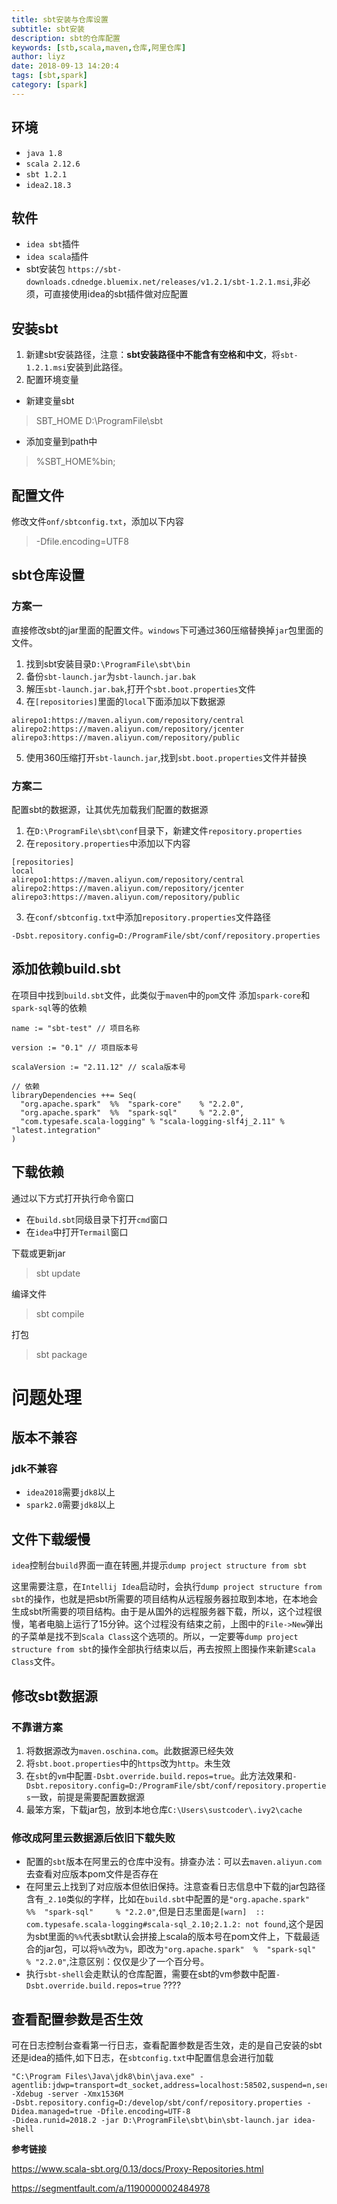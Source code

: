 ```yaml
---
title: sbt安装与仓库设置
subtitle: sbt安装
description: sbt的仓库配置
keywords: [stb,scala,maven,仓库,阿里仓库]
author: liyz
date: 2018-09-13 14:20:4
tags: [sbt,spark]
category: [spark]
---
```

## 环境
- `java 1.8`
- `scala 2.12.6`
- `sbt 1.2.1`
- `idea2.18.3`
## 软件
- `idea sbt`插件
- `idea scala`插件
- sbt安装包 `https://sbt-downloads.cdnedge.bluemix.net/releases/v1.2.1/sbt-1.2.1.msi`,非必须，可直接使用idea的sbt插件做对应配置
## 安装sbt
1. 新建sbt安装路径，注意：**sbt安装路径中不能含有空格和中文**，将`sbt-1.2.1.msi`安装到此路径。
2. 配置环境变量
- 新建变量sbt
> SBT_HOME  D:\ProgramFile\sbt
- 添加变量到path中
>  %SBT_HOME%bin;

## 配置文件

修改文件`onf/sbtconfig.txt`，添加以下内容
> -Dfile.encoding=UTF8

## sbt仓库设置
### 方案一
直接修改sbt的jar里面的配置文件。`windows`下可通过360压缩替换掉`jar`包里面的文件。

1. 找到sbt安装目录`D:\ProgramFile\sbt\bin`
2. 备份`sbt-launch.jar`为`sbt-launch.jar.bak`
3. 解压`sbt-launch.jar.bak`,打开个`sbt.boot.properties`文件
4. 在`[repositories]`里面的`local`下面添加以下数据源
```
alirepo1:https://maven.aliyun.com/repository/central
alirepo2:https://maven.aliyun.com/repository/jcenter
alirepo3:https://maven.aliyun.com/repository/public
```
5. 使用360压缩打开`sbt-launch.jar`,找到`sbt.boot.properties`文件并替换

### 方案二
配置sbt的数据源，让其优先加载我们配置的数据源
1. 在`D:\ProgramFile\sbt\conf`目录下，新建文件`repository.properties`
2. 在`repository.properties`中添加以下内容
```
[repositories]
local
alirepo1:https://maven.aliyun.com/repository/central
alirepo2:https://maven.aliyun.com/repository/jcenter
alirepo3:https://maven.aliyun.com/repository/public
```
3. 在`conf/sbtconfig.txt`中添加`repository.properties`文件路径
```
-Dsbt.repository.config=D:/ProgramFile/sbt/conf/repository.properties
```

## 添加依赖build.sbt
在项目中找到`build.sbt`文件，此类似于`maven`中的`pom`文件
添加`spark-core`和`spark-sql`等的依赖
```
name := "sbt-test" // 项目名称

version := "0.1" // 项目版本号

scalaVersion := "2.11.12" // scala版本号

// 依赖
libraryDependencies ++= Seq(
  "org.apache.spark"  %%  "spark-core"    % "2.2.0",
  "org.apache.spark"  %%  "spark-sql"     % "2.2.0",
  "com.typesafe.scala-logging" % "scala-logging-slf4j_2.11" % "latest.integration"
)
```
## 下载依赖
通过以下方式打开执行命令窗口
- 在`build.sbt`同级目录下打开`cmd`窗口
- 在`idea`中打开`Termail`窗口

下载或更新jar

> sbt update

编译文件

> sbt compile

打包

> sbt package


# 问题处理

## 版本不兼容

### jdk不兼容
- `idea2018`需要`jdk8`以上
- `spark2.0`需要`jdk8`以上
## 文件下载缓慢
`idea`控制台`build`界面一直在转圈,并提示`dump project structure from sbt`

这里需要注意，在`Intellij Idea`启动时，会执行`dump project structure from sbt`的操作，也就是把sbt所需要的项目结构从远程服务器拉取到本地，在本地会生成sbt所需要的项目结构。由于是从国外的远程服务器下载，所以，这个过程很慢，笔者电脑上运行了15分钟。这个过程没有结束之前，上图中的`File->New`弹出的子菜单是找不到`Scala Class`这个选项的。所以，一定要等`dump project structure from sbt`的操作全部执行结束以后，再去按照上图操作来新建`Scala Class`文件。

## 修改sbt数据源
### 不靠谱方案
1. 将数据源改为`maven.oschina.com`。此数据源已经失效
2. 将`sbt.boot.properties`中的`https`改为`http`。未生效
3. 在`sbt`的`vm`中配置`-Dsbt.override.build.repos=true`。此方法效果和`-Dsbt.repository.config=D:/ProgramFile/sbt/conf/repository.properties`一致，前提是需要配置数据源
4. 最笨方案，下载jar包，放到本地仓库`C:\Users\sustcoder\.ivy2\cache`

### 修改成阿里云数据源后依旧下载失败

- 配置的`sbt`版本在阿里云的仓库中没有。排查办法：可以去`maven.aliyun.com`去查看对应版本pom文件是否存在
- 在阿里云上找到了对应版本但依旧保持。注意查看日志信息中下载的jar包路径含有`_2.10`类似的字样，比如在`build.sbt`中配置的是`"org.apache.spark"  %%  "spark-sql"     % "2.2.0"`,但是日志里面是`[warn]  :: com.typesafe.scala-logging#scala-sql_2.10;2.1.2: not found`,这个是因为sbt里面的`%%`代表sbt默认会拼接上scala的版本号在pom文件上，下载最适合的jar包，可以将`%%`改为`%`，即改为`"org.apache.spark"  %  "spark-sql"     % "2.2.0"`,注意区别：仅仅是少了一个百分号。
- 执行`sbt-shell`会走默认的仓库配置，需要在sbt的vm参数中配置`-Dsbt.override.build.repos=true` ????
## 查看配置参数是否生效
可在日志控制台查看第一行日志，查看配置参数是否生效，走的是自己安装的sbt还是idea的插件,如下日志，在`sbtconfig.txt`中配置信息会进行加载
```
"C:\Program Files\Java\jdk8\bin\java.exe" -agentlib:jdwp=transport=dt_socket,address=localhost:58502,suspend=n,server=y -Xdebug -server -Xmx1536M 
-Dsbt.repository.config=D:/develop/sbt/conf/repository.properties -Didea.managed=true -Dfile.encoding=UTF-8 
-Didea.runid=2018.2 -jar D:\ProgramFile\sbt\bin\sbt-launch.jar idea-shell
```

**参考链接**

https://www.scala-sbt.org/0.13/docs/Proxy-Repositories.html

https://segmentfault.com/a/1190000002484978